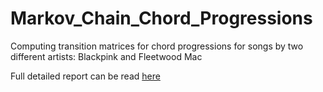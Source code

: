 # Markov_Chain_Chord_Progressions
Computing transition matrices for chord progressions for songs by two different artists: Blackpink and Fleetwood Mac

Full detailed report can be read [here](https://drive.google.com/file/d/134dFluWyTyfalqecKEDoP2qqQ67duInS/view?usp=share_link)

